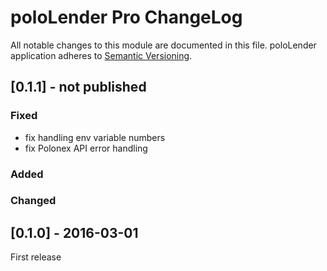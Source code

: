 # poloLender Pro ChangeLog

All notable changes to this module are documented in this file.
poloLender application adheres to [Semantic Versioning](http://semver.org/).

## [0.1.1] - not published

### Fixed
- fix handling env variable numbers
- fix Polonex API error handling

### Added

### Changed


## [0.1.0] - 2016-03-01
First release
